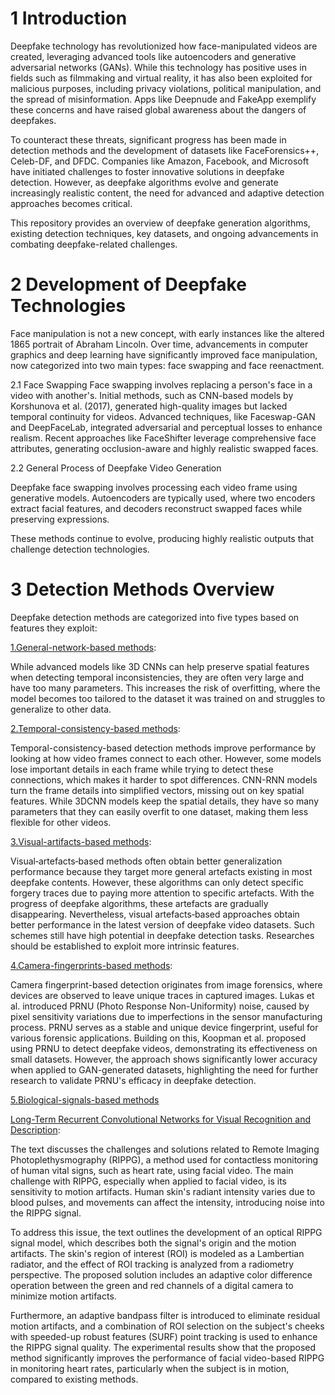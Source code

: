 
# **1 Introduction**


Deepfake technology has revolutionized how face-manipulated videos are created, leveraging advanced tools like autoencoders and generative adversarial networks (GANs). While this technology has positive uses in fields such as filmmaking and virtual reality, it has also been exploited for malicious purposes, including privacy violations, political manipulation, and the spread of misinformation. Apps like Deepnude and FakeApp exemplify these concerns and have raised global awareness about the dangers of deepfakes.

To counteract these threats, significant progress has been made in detection methods and the development of datasets like FaceForensics++, Celeb-DF, and DFDC. Companies like Amazon, Facebook, and Microsoft have initiated challenges to foster innovative solutions in deepfake detection. However, as deepfake algorithms evolve and generate increasingly realistic content, the need for advanced and adaptive detection approaches becomes critical.

This repository provides an overview of deepfake generation algorithms, existing detection techniques, key datasets, and ongoing advancements in combating deepfake-related challenges.



# 2 Development of Deepfake Technologies
Face manipulation is not a new concept, with early instances like the altered 1865 portrait of Abraham Lincoln. Over time, advancements in computer graphics and deep learning have significantly improved face manipulation, now categorized into two main types: face swapping and face reenactment.

2.1 Face Swapping
Face swapping involves replacing a person's face in a video with another's. Initial methods, such as CNN-based models by Korshunova et al. (2017), generated high-quality images but lacked temporal continuity for videos. Advanced techniques, like Faceswap-GAN and DeepFaceLab, integrated adversarial and perceptual losses to enhance realism. Recent approaches like FaceShifter leverage comprehensive face attributes, generating occlusion-aware and highly realistic swapped faces.



2.2 General Process of Deepfake Video Generation

Deepfake face swapping involves processing each video frame using generative models. Autoencoders are typically used, where two encoders extract facial features, and decoders reconstruct swapped faces while preserving expressions.

These methods continue to evolve, producing highly realistic outputs that challenge detection technologies.



# 3 Detection Methods Overview

Deepfake detection methods are categorized into five types based on features they exploit:

[1.General-network-based methods](https://github.com/rushi2163/reasearchPaper/blob/main/Two-Stream%20Neural%20Networks%20for%20Tampered%20Face%20Detection.pdf): 

While advanced models like 3D CNNs can help preserve spatial features when detecting temporal inconsistencies, they are often very large and have too many parameters. This increases the risk of overfitting, where the model becomes too tailored to the dataset it was trained on and struggles to generalize to other data.

[2.Temporal-consistency-based methods](url): 

Temporal-consistency-based detection methods improve performance by looking at how video frames connect to each other. However, some models lose important details in each frame while trying to detect these connections, which makes it harder to spot differences. CNN-RNN models turn the frame details into simplified vectors, missing out on key spatial features. While 3DCNN models keep the spatial details, they have so many parameters that they can easily overfit to one dataset, making them less flexible for other videos.

[3.Visual-artifacts-based methods](url): 

Visual‐artefacts‐based methods often obtain better generalization
performance because they target more general artefacts
existing in most deepfake contents. However, these algorithms
can only detect specific forgery traces due to paying more
attention to specific artefacts. With the progress of deepfake
algorithms, these artefacts are gradually disappearing. Nevertheless,
visual artefacts‐based approaches obtain better performance
in the latest version of deepfake video datasets. Such
schemes still have high potential in deepfake detection tasks.
Researches should be established to exploit more intrinsic
features.

[4.Camera-fingerprints-based methods](https://github.com/rushi2163/reasearchPaper/blob/main/Video%20Camera%20Identification%20from%20Sensor%20Pattern%20Noise%20with%20a.pdf): 

  Camera fingerprint-based detection originates from image forensics, where devices are observed to leave unique traces in captured images. Lukas et al. introduced PRNU (Photo Response Non-Uniformity) noise, caused by pixel sensitivity variations due to imperfections in the sensor manufacturing process. PRNU serves as a stable and unique device fingerprint, useful for various forensic applications. Building on this, Koopman et al. proposed using PRNU to detect deepfake videos, demonstrating its effectiveness on small datasets. However, the approach shows significantly lower accuracy when applied to GAN-generated datasets, highlighting the need for further research to validate PRNU's efficacy in deepfake detection.

  
[5.Biological-signals-based methods](https://github.com/rushi2163/reasearchPaper/blob/main/DeepFakesON-Phys%20DeepFakes%20Detection%20based%20on%20Heart%20Rate%20Estimation.pdf)

[Long-Term Recurrent Convolutional Networks for Visual Recognition and Description](https://github.com/rushi2163/reasearchPaper/blob/main/Long-Term%20Recurrent%20Convolutional%20Networks.pdf): 

The text discusses the challenges and solutions related to Remote Imaging Photoplethysmography (RIPPG), a method used for contactless monitoring of human vital signs, such as heart rate, using facial video. The main challenge with RIPPG, especially when applied to facial video, is its sensitivity to motion artifacts. Human skin's radiant intensity varies due to blood pulses, and movements can affect the intensity, introducing noise into the RIPPG signal.

To address this issue, the text outlines the development of an optical RIPPG signal model, which describes both the signal's origin and the motion artifacts. The skin's region of interest (ROI) is modeled as a Lambertian radiator, and the effect of ROI tracking is analyzed from a radiometry perspective. The proposed solution includes an adaptive color difference operation between the green and red channels of a digital camera to minimize motion artifacts.

Furthermore, an adaptive bandpass filter is introduced to eliminate residual motion artifacts, and a combination of ROI selection on the subject's cheeks with speeded-up robust features (SURF) point tracking is used to enhance the RIPPG signal quality. The experimental results show that the proposed method significantly improves the performance of facial video-based RIPPG in monitoring heart rates, particularly when the subject is in motion, compared to existing methods.
